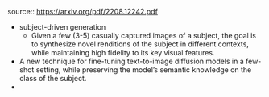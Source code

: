 source:: https://arxiv.org/pdf/2208.12242.pdf

- subject-driven generation
	- Given a few (3-5) casually captured images of a subject, the goal is to synthesize novel renditions of the subject in different contexts, while maintaining high fidelity to its key visual features.
- A new technique for fine-tuning text-to-image diffusion models in a few-shot setting, while preserving the
  model’s semantic knowledge on the class of the subject.
-
